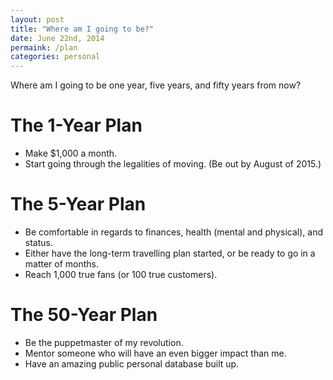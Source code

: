 ```yaml
---
layout: post
title: "Where am I going to be?"
date: June 22nd, 2014
permaink: /plan
categories: personal
---
```


Where am I going to be one year, five years, and fifty years from now?

# The 1-Year Plan

- Make $1,000 a month.
- Start going through the legalities of moving. (Be out by August of 2015.)

# The 5-Year Plan

- Be comfortable in regards to finances, health (mental and physical), and status.
- Either have the long-term travelling plan started, or be ready to go in a matter of months.
- Reach 1,000 true fans (or 100 true customers).

# The 50-Year Plan

- Be the puppetmaster of my revolution.
- Mentor someone who will have an even bigger impact than me.
- Have an amazing public personal database built up.
